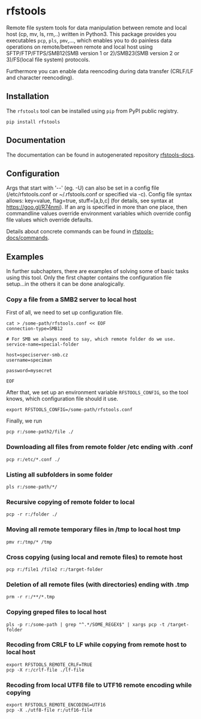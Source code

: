 # rfstools
Remote file system tools for data manipulation between remote and local host (cp, mv, ls, rm,..) written in Python3. 
This package provides you executables `pcp`, `pls`, `pmv`,..., which enables you to do painless data operations on remote/between remote and local host using SFTP/FTP/FTPS/SMB12(SMB version 1 or 2)/SMB23(SMB version 2 or 3)/FS(local file system) protocols.

Furthermore you can enable data reencoding during data transfer (CRLF/LF and character reencoding). 


## Installation
The `rfstools` tool can be installed using `pip` from PyPI public registry.

    pip install rfstools


## Documentation
The documentation can be found in autogenerated repository [rfstools-docs](https://gitlab.com/rfs4/rfstools-docs).


## Configuration
Args that start with '--' (eg. -U) can also be set in a config file
(/etc/rfstools.conf or ~/.rfstools.conf or specified via -c). Config file
syntax allows: key=value, flag=true, stuff=[a,b,c] (for details, see syntax at
https://goo.gl/R74nmi). If an arg is specified in more than one place, then
commandline values override environment variables which override config file
values which override defaults.

Details about concrete commands can be found in [rfstools-docs/commands](https://gitlab.com/rfs4/rfstools-docs/commands).


## Examples
In further subchapters, there are examples of solving some of basic tasks using this tool. Only the first chapter contains the configuration file setup...in the others it can be done analogically.

### Copy a file from a SMB2 server to local host
First of all, we need to set up configuration file.

    cat > /some-path/rfstools.conf << EOF
    connection-type=SMB12
    
    # For SMB we always need to say, which remote folder do we use.
    service-name=special-folder

    host=speciserver-smb.cz
    username=speciman

    password=mysecret

    EOF

After that, we set up an environment variable `RFSTOOLS_CONFIG`, so the tool knows, which configuration file should it use.

    export RFSTOOLS_CONFIG=/some-path/rfstools.conf

Finally, we run

    pcp r:/some-path2/file ./

### Downloading all files from remote folder /etc ending with .conf

    pcp r:/etc/*.conf ./

### Listing all subfolders in some folder

    pls r:/some-path/*/

### Recursive copying of remote folder to local

    pcp -r r:/folder ./

### Moving all remote temporary files in /tmp to local host tmp

    pmv r:/tmp/* /tmp

### Cross copying (using local and remote files) to remote host

    pcp r:/file1 /file2 r:/target-folder

### Deletion of all remote files (with directories) ending with .tmp

    prm -r r:/**/*.tmp

### Copying greped files to local host

    pls -p r:/some-path | grep "^.*/SOME_REGEX$" | xargs pcp -t /target-folder 

### Recoding from CRLF to LF while copying from remote host to local host

    export RFSTOOLS_REMOTE_CRLF=TRUE
    pcp -X r:/crlf-file ./lf-file

### Recoding from local UTF8 file to UTF16 remote encoding while copying
    
    export RFSTOOLS_REMOTE_ENCODING=UTF16
    pcp -X ./utf8-file r:/utf16-file





